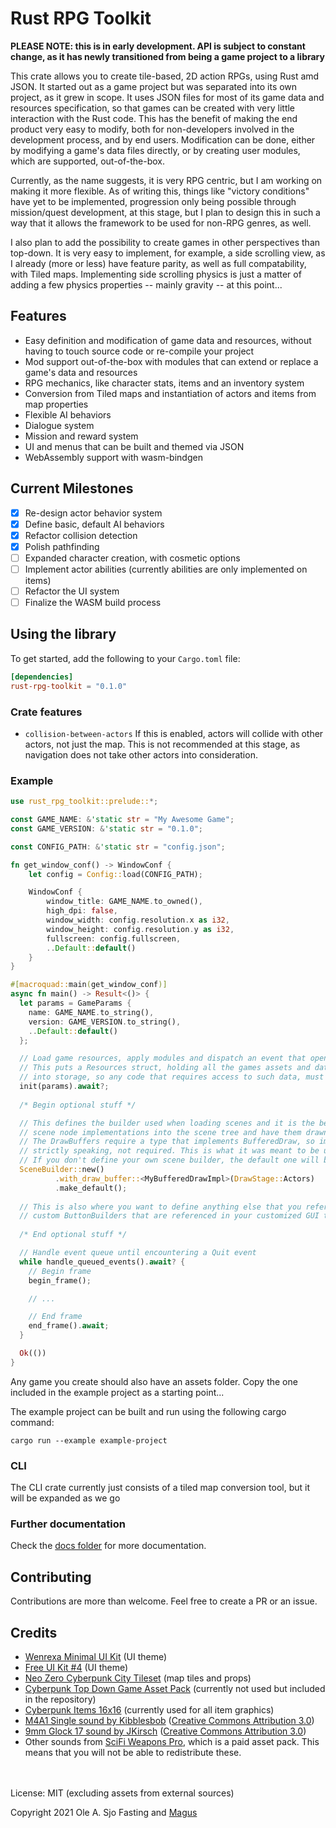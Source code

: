 # Rust RPG Toolkit

**PLEASE NOTE: this is in early development. API is subject to constant change, as it has newly transitioned
from being a game project to a library**

This crate allows you to create tile-based, 2D action RPGs, using Rust amd JSON. It started out as a game project but was
separated into its own project, as it grew in scope. It uses JSON files for most of its game data and resources specification,
so that games can be created with very little interaction with the Rust code. This has the benefit of making the end product
very easy to modify, both for non-developers involved in the development process, and by end users. Modification can be done,
either by modifying a game's data files directly, or by creating user modules, which are supported, out-of-the-box.

Currently, as the name suggests, it is very RPG centric, but I am working on making it more flexible. As of writing this,
things like "victory conditions" have yet to be implemented, progression only being possible through mission/quest development,
at this stage, but I plan to design this in such a way that it allows the framework to be used for non-RPG genres, as well.

I also plan to add the possibility to create games in other perspectives than top-down. It is very easy to implement, for example,
a side scrolling view, as I already (more or less) have feature parity, as well as full compatability, with Tiled maps. Implementing
side scrolling physics is just a matter of adding a few physics properties -- mainly gravity -- at this point...

## Features

- Easy definition and modification of game data and resources, without having to touch source code or re-compile your project
- Mod support out-of-the-box with modules that can extend or replace a game's data and resources
- RPG mechanics, like character stats, items and an inventory system
- Conversion from Tiled maps and instantiation of actors and items from map properties
- Flexible AI behaviors
- Dialogue system
- Mission and reward system
- UI and menus that can be built and themed via JSON
- WebAssembly support with wasm-bindgen

## Current Milestones

- [x] Re-design actor behavior system
- [x] Define basic, default AI behaviors
- [X] Refactor collision detection
- [x] Polish pathfinding
- [ ] Expanded character creation, with cosmetic options
- [ ] Implement actor abilities (currently abilities are only implemented on items)
- [ ] Refactor the UI system
- [ ] Finalize the WASM build process

## Using the library

To get started, add the following to your `Cargo.toml` file:

```toml
[dependencies]
rust-rpg-toolkit = "0.1.0"
```

### Crate features

- `collision-between-actors` If this is enabled, actors will collide with other actors, not just the map.
  This is not recommended at this stage, as navigation does not take other actors into consideration.

### Example

```rust
use rust_rpg_toolkit::prelude::*;

const GAME_NAME: &'static str = "My Awesome Game";
const GAME_VERSION: &'static str = "0.1.0";

const CONFIG_PATH: &'static str = "config.json";

fn get_window_conf() -> WindowConf {
    let config = Config::load(CONFIG_PATH);

    WindowConf {
        window_title: GAME_NAME.to_owned(),
        high_dpi: false,
        window_width: config.resolution.x as i32,
        window_height: config.resolution.y as i32,
        fullscreen: config.fullscreen,
        ..Default::default()
    }
}

#[macroquad::main(get_window_conf)]
async fn main() -> Result<()> {
  let params = GameParams {
    name: GAME_NAME.to_string(),
    version: GAME_VERSION.to_string(),
    ..Default::default()
  };

  // Load game resources, apply modules and dispatch an event that opens the main menu when the game loop starts.
  // This puts a Resources struct, holding all the games assets and data files, including everything from modules,
  // into storage, so any code that requires access to such data, must be called after this.
  init(params).await?;
  
  /* Begin optional stuff */

  // This defines the builder used when loading scenes and it is the best way to inject your own Macroquad
  // scene node implementations into the scene tree and have them drawn when you want them to.
  // The DrawBuffers require a type that implements BufferedDraw, so implementation of Macroquad's Node trait is,
  // strictly speaking, not required. This is what it was meant to be used for, however.
  // If you don't define your own scene builder, the default one will be used. 
  SceneBuilder::new()
          .with_draw_buffer::<MyBufferedDrawImpl>(DrawStage::Actors)
          .make_default();
  
  // This is also where you want to define anything else that you reference in your game data, like custom ActorBehaviors,
  // custom ButtonBuilders that are referenced in your customized GUI theme(s), etc. 
  
  /* End optional stuff */

  // Handle event queue until encountering a Quit event
  while handle_queued_events().await? {
    // Begin frame
    begin_frame();

    // ...

    // End frame
    end_frame().await;
  }

  Ok(())
}

```

Any game you create should also have an assets folder. Copy the one included in the example project as a starting point...

The example project can be built and run using the following cargo command:

`cargo run --example example-project`

### CLI

The CLI crate currently just consists of a tiled map conversion tool, but it will be expanded as we go

### Further documentation

Check the [docs folder](https://github.com/olefasting/rust_rpg_toolkit/tree/master/docs) for more documentation.

## Contributing

Contributions are more than welcome. Feel free to create a PR or an issue.

## Credits

- [Wenrexa Minimal UI Kit](https://wenrexa.itch.io/kit-nesia2) (UI theme)
- [Free UI Kit #4](https://wenrexa.itch.io/ui-different02) (UI theme)
- [Neo Zero Cyberpunk City Tileset](https://yunusyanin.itch.io/neo-zero-cyberpunk-city-tileset) (map tiles and props)
- [Cyberpunk Top Down Game Asset Pack](https://rafazcruz.itch.io/cyberpunk-top-down-game-asset-pack) (currently not used but included in the repository)
- [Cyberpunk Items 16x16](https://jeresikstus.itch.io/cyberpunk-items-16x16) (currently used for all item graphics)
- [M4A1 Single sound by Kibblesbob](https://soundbible.com/1804-M4A1-Single.html) ([Creative Commons Attribution 3.0](https://creativecommons.org/licenses/by/3.0/))
- [9mm Glock 17 sound by JKirsch](https://soundbible.com/1382-9mm-Glock-17.html) ([Creative Commons Attribution 3.0](https://creativecommons.org/licenses/by/3.0/))
- Other sounds from [SciFi Weapons Pro](https://sidearm-studios.itch.io/sci-fi-weapon-sounds-pro), which is a paid asset pack. This means that you will not be able to redistribute these.

\
\
License: MIT (excluding assets from external sources)

Copyright 2021 Ole A. Sjo Fasting and [Magus](http://magus.no)
